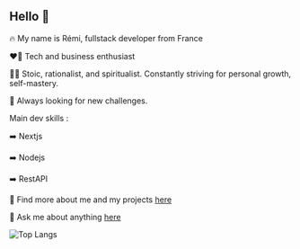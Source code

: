 ## Hello 👋

🔥 My name is Rémi, fullstack developer from France

❤️‍🔥 Tech and business enthusiast

🧘‍♂️ Stoic, rationalist, and spiritualist. Constantly striving for personal growth, self-mastery.

🏅 Always looking for new challenges.


Main dev skills : 

➡️ Nextjs

➡️ Nodejs

➡️ RestAPI



👀 Find more about me and my projects [here](google.com)



💬 Ask me about anything [here](mailto:remi.lagorce@outlook.fr)

![Top Langs](https://github-readme-stats.vercel.app/api/top-langs/?username=remilagorce&stats_format=bytes)


<!--
**remilagorce/remilagorce** is a ✨ _special_ ✨ repository because its `README.md` (this file) appears on your GitHub profile.

Here are some ideas to get you started:

- 🔭 I’m currently working on ...
- 🌱 I’m currently learning ...
- 👯 I’m looking to collaborate on ...
- 🤔 I’m looking for help with ...
- 💬 Ask me about ...
- 📫 How to reach me: ...
- 😄 Pronouns: ...
- ⚡ Fun fact: ...
-->
